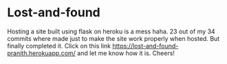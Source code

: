 # Lost-and-found
Hosting a site built using flask on heroku is a mess haha. 23 out of my 34 commits where made just to make the site work properly when hosted. But finally completed it. Click on this link https://lost-and-found-pranith.herokuapp.com/ and let me know how it is. Cheers! 
